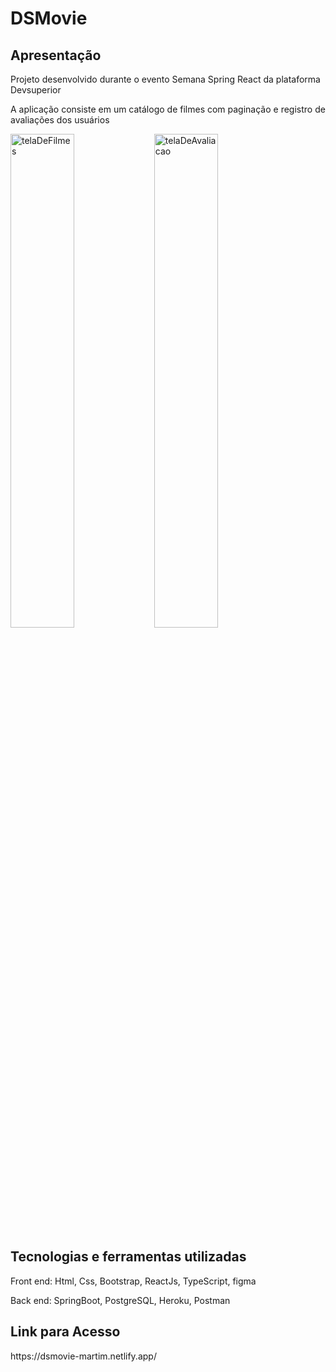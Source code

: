 <h1>DSMovie</h1>
<h2>Apresentação</h2>
<p>Projeto desenvolvido durante o evento Semana Spring React da plataforma Devsuperior<p>
 
<p>A aplicação consiste em um catálogo de filmes com paginação e registro de avaliações dos usuários</p>
<img src ="https://github.com/martimpalmeira/dsmovie/blob/main/dsmovie1.png?raw=true" alt="telaDeFilmes" width="45%" align="left">
<img src = "https://github.com/martimpalmeira/dsmovie/blob/main/dsmovie2.png?raw=true" alt="telaDeAvaliacao" width="45%" align="center">

<h2>Tecnologias e ferramentas utilizadas</h2>
<p>Front end: Html, Css, Bootstrap, ReactJs, TypeScript, figma</p>
<p>Back end: SpringBoot, PostgreSQL, Heroku, Postman</p>

<h2>Link para Acesso</h2>
https://dsmovie-martim.netlify.app/
